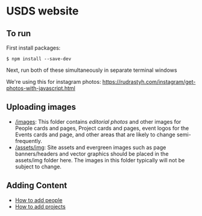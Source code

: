 # USDS website

## To run

First install packages:

```
$ npm install --save-dev
```

Next, run both of these simultaneously in separate terminal windows

We're using this for instagram photos: https://rudrastyh.com/instagram/get-photos-with-javascript.html


## Uploading images
- [/images](https://github.com/usds/website-v2/tree/master/images): This folder contains *editorial photos* and other images for People cards and pages, Project cards and pages, event logos for the Events cards and page, and other areas that are likely to change semi-frequently.
- [/assets/img](https://github.com/usds/website-v2/tree/master/assets/img): Site assets and evergreen images such as page banners/headers and vector graphics should be placed in the assets/img folder here. The images in this folder typically will not be subject to change.

## Adding Content
* [How to add people](https://github.com/usds/website-v2/wiki/Adding-People-(cards-and-pages))
* [How to add projects](https://github.com/usds/website-v2/wiki/Adding-projects)
